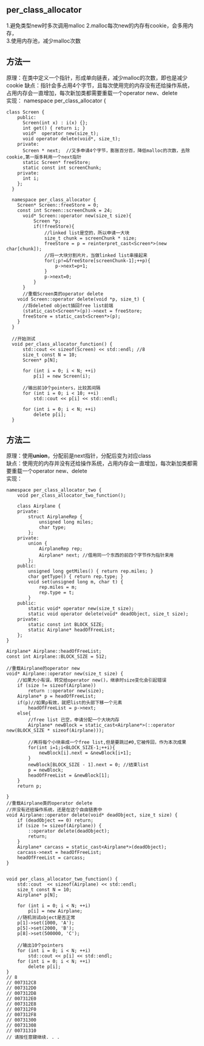 ## per_class_allocator ##
1.避免类型new时多次调用malloc
2.malloc每次new的内存有cookie，会多用内存，  
3.使用内存池，减少malloc次数  

## 方法一 ##  
原理：在类中定义一个指针，形成单向链表，减少malloc的次数，即也是减少cookie
缺点：指针会多占用4个字节，且每次使用完的内存没有还给操作系统，占用内存会一直增加，每次新加类都需要重载一个operator new、delete  
实现： 
    namespace per_class_allocator {

    class Screen {
        public:
          Screen(int x) : i(x) {};
          int get() { return i; }
          void*  operator new(size_t);
          void operator delete(void*, size_t);
        private:
          Screen * next;  //又多申请4个字节，膨胀百分百，降低malloc的次数，去除cookie,第一版多耗用一个next指针
          static Screen* freeStore;
          static const int screenChunk;
        private:
          int i;
        };
      }

      namespace per_class_allocator {
        Screen* Screen::freeStore = 0;
        const int Screen::screenChunk = 24;
          void* Screen::operator new(size_t size){
              Screen *p;
              if(!freeStore){
                  //linked list是空的，所以申请一大块
                  size_t chunk = screenChunk * size;
                  freeStore = p = reinterpret_cast<Screen*>(new char[chunk]);
                  //将一大块分割片片，当做linked list串接起来
                  for(;p!=&freeStore[screenChunk-1];++p){
                      p->next=p+1;
                  }
                  p->next=0;
              }
          }
          //重载Screen类的operator delete
        void Screen::operator delete(void *p, size_t) {
          //将deleted object插回free list前端
          (static_cast<Screen*>(p))->next = freeStore;
          freeStore = static_cast<Screen*>(p);
        }
      }

      //开始测试
      void per_class_allocator_function() {
          std::cout << sizeof(Screen) << std::endl; //8
          size_t const N = 10;
          Screen* p[N];

          for (int i = 0; i < N; ++i)
              p[i] = new Screen(i);

          //输出前10个pointers，比较其间隔
          for (int i = 0; i < 10; ++i)
              std::cout << p[i] << std::endl;

          for (int i = 0; i < N; ++i)
              delete p[i];
      }


## 方法二 ##   
原理：使用**union**，分配前是next指针，分配后变为对应class  
缺点：使用完的内存并没有还给操作系统，占用内存会一直增加，每次新加类都需要重载一个operator new、delete  
实现： 

    namespace per_class_allocator_two {
        void per_class_allocator_two_function();

        class Airplane {
        private:
            struct AirplaneRep {
                unsigned long miles;
                char type;
            };
        private:
            union { 
                AirplaneRep rep;
                Airplane* next; //借用同一个东西的前四个字节作为指针来用
            };
        public:
            unsigned long getMiles() { return rep.miles; }
            char getType() { return rep.type; }
            void set(unsigned long m, char t) {
                rep.miles = m; 
                rep.type = t;
            }
        public:
            static void* operator new(size_t size);
            static void operator delete(void* deadObject, size_t size);
        private:
            static const int BLOCK_SIZE;
            static Airplane* headOfFreeList;
        };
    }

    Airplane* Airplane::headOfFreeList;
    const int Airplane::BLOCK_SIZE = 512;

    //重载Airplane的operator new
    void* Airplane::operator new(size_t size) {
        //如果大小有误，转交给operator new()，继承时size变化会引起错误  
        if (size != sizeof(Airplane))
            return ::operator new(size);
        Airplane* p = headOfFreeList;
        if(p)//如果p有效，就把list的头部下移一个元素
            headOfFreeList = p->next;
        else{
            //free list 已空，申请分配一个大块内存
            Airplane* newBlock = static_cast<Airplane*>(::operator new(BLOCK_SIZE * sizeof(Airplane)));

            //再将每个小块串成一个free list,但是要跳过#0,它被传回，作为本次成果
            for(int i=1;i<BLOCK_SIZE-1;++i){
                newBlock[i].next = &newBlock[i+1];
            }
            newBlock[BLOCK_SIZE - 1].next = 0; //结束list
            p = newBlock;
            headOfFreeList = &newBlock[1];
        }
        return p;

    }   
    //重载Airplane类的operator delete
    //并没有还给操作系统，还是在这个自由链表中
    void Airplane::operator delete(void* deadObject, size_t size) { 
        if (deadObject == 0) return;
        if (size != sizeof(Airplane)) {
            ::operator delete(deadObject);
            return;
        }
        Airplane* carcass = static_cast<Airplane*>(deadObject);
        carcass->next = headOfFreeList;
        headOfFreeList = carcass;
    }


    void per_class_allocator_two_function() {
        std::cout  << sizeof(Airplane) << std::endl;
        size_t const N = 10;
        Airplane* p[N];

        for (int i = 0; i < N; ++i)
            p[i] = new Airplane;
        //随机测试object是否正常
        p[1]->set(1000, 'A');
        p[5]->set(2000, 'B');
        p[8]->set(500000, 'C');

        //输出10个pointers
        for (int i = 0; i < N; ++i)
            std::cout << p[i] << std::endl;
        for (int i = 0; i < N; ++i)
            delete p[i];
    }
    // 8
    // 007312C8
    // 007312D0
    // 007312D8
    // 007312E0
    // 007312E8
    // 007312F0
    // 007312F8
    // 00731300
    // 00731308
    // 00731310
    // 请按任意键继续. . .

    

